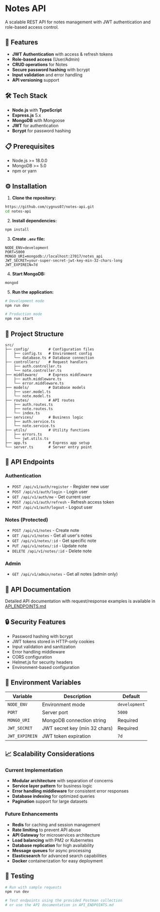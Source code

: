 # Notes API

A scalable REST API for notes management with JWT authentication and role-based access control.

## 🚀 Features

- **JWT Authentication** with access & refresh tokens
- **Role-based access** (User/Admin)
- **CRUD operations** for Notes
- **Secure password hashing** with bcrypt
- **Input validation** and error handling
- **API versioning** support

## 🛠️ Tech Stack

- **Node.js** with **TypeScript**
- **Express.js** 5.x
- **MongoDB** with Mongoose
- **JWT** for authentication
- **Bcrypt** for password hashing

## 📋 Prerequisites

- Node.js >= 18.0.0
- MongoDB >= 5.0
- npm or yarn

## ⚙️ Installation

1. **Clone the repository:**
```bash
https://github.com/cygnus07/notes-api.git
cd notes-api
```

2. **Install dependencies:**
```bash
npm install
```

3. **Create `.env` file:**
```env
NODE_ENV=development
PORT=5000
MONGO_URI=mongodb://localhost:27017/notes_api
JWT_SECRET=your-super-secret-jwt-key-min-32-chars-long
JWT_EXPIREIN=7d
```

4. **Start MongoDB:**
```bash
mongod
```

5. **Run the application:**
```bash
# Development mode
npm run dev

# Production mode
npm run start
```

## 📁 Project Structure

```
src/
├── config/         # Configuration files
│   ├── config.ts   # Environment config
│   └── database.ts # Database connection
├── controllers/    # Request handlers
│   ├── auth.controller.ts
│   └── note.controller.ts
├── middleware/     # Express middleware
│   ├── auth.middleware.ts
│   └── error.middleware.ts
├── models/         # Database models
│   ├── user.model.ts
│   └── note.model.ts
├── routes/         # API routes
│   ├── auth.routes.ts
│   ├── note.routes.ts
│   └── index.ts
├── services/       # Business logic
│   ├── auth.service.ts
│   └── note.service.ts
├── utils/          # Utility functions
│   ├── errors.ts
│   └── jwt.utils.ts
├── app.ts          # Express app setup
└── server.ts       # Server entry point
```

## 🔑 API Endpoints

### Authentication
- `POST /api/v1/auth/register` - Register new user
- `POST /api/v1/auth/login` - Login user
- `GET /api/v1/auth/me` - Get current user
- `POST /api/v1/auth/refresh` - Refresh access token
- `POST /api/v1/auth/logout` - Logout user

### Notes (Protected)
- `POST /api/v1/notes` - Create note
- `GET /api/v1/notes` - Get all user's notes
- `GET /api/v1/notes/:id` - Get specific note
- `PUT /api/v1/notes/:id` - Update note
- `DELETE /api/v1/notes/:id` - Delete note

### Admin
- `GET /api/v1/admin/notes` - Get all notes (admin only)

## 📝 API Documentation

Detailed API documentation with request/response examples is available in [API_ENDPOINTS.md](./API_ENDPOINTS.md)

## 🔒 Security Features

- Password hashing with bcrypt
- JWT tokens stored in HTTP-only cookies
- Input validation and sanitization
- Error handling middleware
- CORS configuration
- Helmet.js for security headers
- Environment-based configuration

## 🚦 Environment Variables

| Variable | Description | Default |
|----------|-------------|---------|
| `NODE_ENV` | Environment mode | `development` |
| `PORT` | Server port | `5000` |
| `MONGO_URI` | MongoDB connection string | Required |
| `JWT_SECRET` | JWT secret key (min 32 chars) | Required |
| `JWT_EXPIREIN` | JWT token expiration | `7d` |

## 📈 Scalability Considerations

### Current Implementation
- **Modular architecture** with separation of concerns
- **Service layer pattern** for business logic
- **Error handling middleware** for consistent error responses
- **Database indexing** for optimized queries
- **Pagination** support for large datasets

### Future Enhancements
- **Redis** for caching and session management
- **Rate limiting** to prevent API abuse
- **API Gateway** for microservices architecture
- **Load balancing** with PM2 or Kubernetes
- **Database replication** for high availability
- **Message queues** for async processing
- **Elasticsearch** for advanced search capabilities
- **Docker** containerization for easy deployment

## 🧪 Testing

```bash
# Run with sample requests
npm run dev

# Test endpoints using the provided Postman collection
# or use the API documentation in API_ENDPOINTS.md
```

